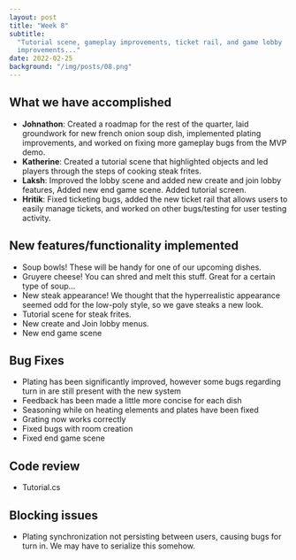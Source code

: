 ```yaml
---
layout: post
title: "Week 8"
subtitle:
  "Tutorial scene, gameplay improvements, ticket rail, and game lobby
  improvements..."
date: 2022-02-25
background: "/img/posts/08.png"
---
```


<h2 class="section-heading">What we have accomplished</h2>

- <b>Johnathon</b>: Created a roadmap for the rest of the quarter, laid
  groundwork for new french onion soup dish, implemented plating improvements,
  and worked on fixing more gameplay bugs from the MVP demo.
- <b>Katherine</b>: Created a tutorial scene that highlighted objects and led
  players through the steps of cooking steak frites.
- <b>Laksh</b>: Improved the lobby scene and added new create and join lobby
  features, Added new end game scene. Added tutorial screen.
- <b>Hritik</b>: Fixed ticketing bugs, added the new ticket rail that allows
  users to easily manage tickets, and worked on other bugs/testing for user
  testing activity.

<h2 class="section-heading">New features/functionality implemented</h2>

- Soup bowls! These will be handy for one of our upcoming dishes.
- Gruyere cheese! You can shred and melt this stuff. Great for a certain type of
  soup...
- New steak appearance! We thought that the hyperrealistic appearance seemed odd
  for the low-poly style, so we gave steaks a new look.
- Tutorial scene for steak frites.
- New create and Join lobby menus.
- New end game scene

<h2 class="section-heading">Bug Fixes</h2>

- Plating has been significantly improved, however some bugs regarding turn in
  are still present with the new system
- Feedback has been made a little more concise for each dish
- Seasoning while on heating elements and plates have been fixed
- Grating now works correctly
- Fixed bugs with room creation
- Fixed end game scene

<h2 class="section-heading">Code review</h2>

- Tutorial.cs

<h2 class="section-heading">Blocking issues</h2>

- Plating synchronization not persisting between users, causing bugs for turn
  in. We may have to serialize this somehow.
